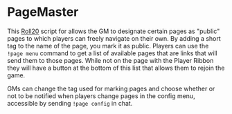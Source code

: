 # PageMaster

This [Roll20](http://roll20.net/) script for allows the GM to designate certain pages as "public" pages to which players can freely navigate on their own. By adding a short tag to the name of the page, you mark it as public. Players can use the `!page menu` command to get a list of available pages that are links that will send them to those pages. While not on the page with the Player Ribbon they will have a button at the bottom of this list that allows them to rejoin the game.

GMs can change the tag used for marking pages and choose whether or not to be notified when players change pages in the config menu, accessible by sending `!page config` in chat.
